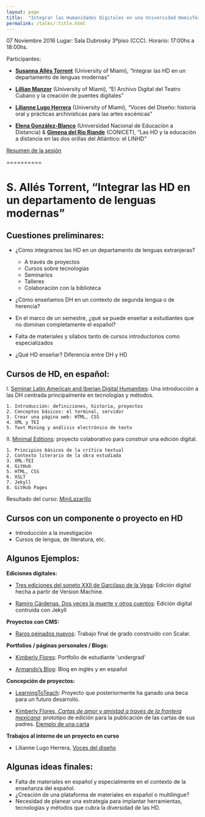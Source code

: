 ```yaml
---
layout: page
title:  "Integrar las Humanidades Digitales en una Universidad Hemisférica"
permalink: /talks/:title.html
---
```


07 Noviembre 2016
Lugar: Sala Dubrosky 3ºpiso (CCC). Horario: 17:00hs a 18:00hs.

Participantes:

* [**Susanna Allés Torrent**][Alles] (University of Miami), “Integrar las HD en un departamento de lenguas modernas”

* [**Lillian Manzor**][Manzor] (University of Miami), “El Archivo Digital del Teatro Cubano y la creación de puentes digitales”

* [**Lilianne Lugo Herrera**][Lugo] (University of Miami), “Voces del Diseño: historia oral y prácticas archivísticas para las artes escénicas”

* [**Elena González-Blanco**][Gonzalez] (Universidad Nacional de Educación a Distancia) & [**Gimena del Rio Riande**][Del Rio] (CONICET), “Las HD y la educación a distancia en las dos orillas del Atlántico: el LINHD”

[Resumen de la sesión][Resumen]

==========

# S. Allés Torrent, “Integrar las HD en un departamento de lenguas modernas”


## Cuestiones preliminares:

* ¿Cómo integramos las HD en un departamento de lenguas extranjeras?
	* A través de proyectos
	* Cursos sobre tecnologías 
	* Seminarios
	* Talleres 
	* Colaboración con la biblioteca
	
* ¿Cómo enseñamos DH en un contexto de segunda lengua o de herencia?
* En el marco de un semestre, ¿qué se puede enseñar a estudiantes que no dominan completamente el español?
* Falta de materiales y sílabos tanto de cursos introductorios como especializados  
* ¿Qué HD enseñar? Diferencia entre DH y HD
 

## Cursos de HD, en español:

I. [Seminar Latin American and Iberian Digital Humanities](/materials/syllabi/DHSeminar.html): Una introducción a las DH centrada principalmente en tecnologías y métodos. 

	1. Introducción: definiciones, historia, proyectos
	2. Conceptos básicos: el terminal, servidor
	3. Crear una página web: HTML, CSS
	4. XML y TEI
	5. Text Mining y análisis electrónico de texto

II. [Minimal Editions](/materials/syllabi/MinimalEditions.html): proyecto colaborativo para construir una edición digital. 

	1. Principios básicos de la crítica textual
	2. Contexto literario de la obra estudiada
	3. XML-TEI
	4. GitHub
	5. HTML, CSS
	6. XSLT
	7. Jekyll
	8. GitHub Pages 

Resultado del curso: [MiniLazarillo](http://minilazarillo.github.io/)

## Cursos con un componente o proyecto en HD
 
* Introducción a la investigación
* Cursos de lengua, de literatura, etc. 


## Algunos Ejemplos: 

**Ediciones digitales:**

* [Tres ediciones del soneto XXII de Garcilaso de la Vega](http://dh-laic.com/undergraduate/Fall2014/Ferracci/index.html): Edición digital hecha a partir de Version Machine. 

* [Ramiro Cárdenas, Dos veces la muerte y otros cuentos](http://graduate.dh-laic.com/Cadena/): Edición digital contruida con Jekyll 

**Proyectos con CMS:**

* [Raros peinados nuevos](http://scalar.usc.edu/works/raros-peinados-nuevos/index): Trabajo final de grado construido con Scalar.

**Portfolios / páginas personales / Blogs:** 

* [Kimberly Flores](http://kimberlyflores.github.io/): Portfolio de estudiante 'undergrad'

* [Armando’s Blog](http://www.columbia.edu/~ajl2217/): Blog en inglés y en español

**Concepción de proyectos:** 

* [LearningToTeach](http://learningtoteach.github.io/): Proyecto que posteriormente ha ganado una beca para un futuro desarrollo. 

* [Kimberly Flores, *Cartas de amor y amistad a través de la frontera mexicana*](http://kimberlyflores.github.io/kimberlyflores.github.io/CARTAS/): prototipo de edición para la publicación de las cartas de sus padres. [Ejemplo de una carta](http://kimberlyflores.github.io/kimberlyflores.github.io/CARTAS/carta_1.html)

**Trabajos al interno de un proyecto en curso**

* Lilianne Lugo Herrera, [Voces del diseño](http://teatrocubano.org/digitalobjects/collection/cta0058)

## Algunas ideas finales: 

* Falta de materiales en español y especialmente en el contexto de la enseñanza del español. 
* ¿Creación de una plataforma de materiales en español o  multilingue? 
* Necesidad de planear una estrategia para implantar herramientas, tecnologías y métodos que cubra la diversidad de las HD.


[Alles]: http://www.as.miami.edu/mll/people/faculty/dr-susanna-alles-torrent/ 
[Del Rio]: http://linhd.uned.es/gimenadelrio/
[Gonzalez]: http://portal.uned.es/portal/page?_pageid=93,24222657&_dad=portal&_schema=PORTAL
[Lugo]: http://www.as.miami.edu/mll/people/graduate-students/
[Manzor]: http://www.as.miami.edu/mll/people/faculty/dr-lillian-manzor-/
[Resumen]: http://www.aacademica.org/aahd.congreso/tabs/program?session=79&block=12&vs=128

